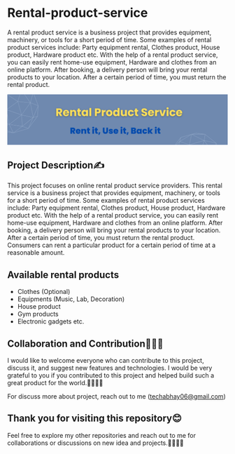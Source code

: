 
# Rental-product-service 

A rental product service is a business project that provides equipment, machinery, or tools for a short period of time. Some examples of rental product services include:
Party equipment rental, Clothes product, House product, Hardware product etc. With the help of a rental product service, you can easily rent home-use equipment, Hardware and clothes from an online platform. After booking, a delivery person will bring your rental products to your location.
After a certain period of time, you must return the rental product.

![Standpickup logo](https://github.com/abhaymishra24/Rental-product-service/blob/main/Blue%20Futuristic%20Technology%20Linkedln%20Banner.png)

## Project Description✍️

This project focuses on online rental product service providers. This rental service is a business project that provides equipment, machinery, or tools for a short period of time. Some examples of rental product services include:
Party equipment rental, Clothes product, House product, Hardware product etc. With the help of a rental product service, you can easily rent home-use equipment, Hardware and clothes from an online platform. After booking, a delivery person will bring your rental products to your location.
After a certain period of time, you must return the rental product. Consumers can rent a particular product for a certain period of time at a reasonable amount.

## Available rental products

- Clothes (Optional)
- Equipments (Music, Lab, Decoration)
- House product
- Gym products
- Electronic gadgets etc.

## Collaboration and Contribution🤝🧑‍💻

I would like to welcome everyone who can contribute to this project, discuss it, and suggest new features and technologies. I would be very grateful to you if you contributed to this project and helped build such a great product for the world.🤝🧑‍💻🚀

For discuss more about project, reach out to me (techabhay06@gmail.com)

## Thank you for visiting this repository😊

Feel free to explore my other repositories and reach out to me for collaborations or discussions on new idea and projects.🤝🧑‍💻🚀
